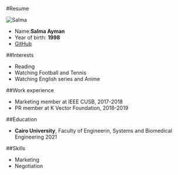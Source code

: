 #Resume

![Salma](member3.jpg)
* Name:**Salma Ayman**
* Year of birth: **1998**
* [GitHub](https://github.com/Salma-Ayman9)


##Interests

* Reading
* Watching Football and Tennis
* Watching English series and Anime

##Work experience

* Marketing member at IEEE CUSB, 2017-2018
* PR member at K Vector Foundation, 2018-2019

##Education

* **Cairo University**, Faculty of Engineerin, Systems and Biomedical Engineering 2021

##Skills

* Marketing
* Negotiation

        

